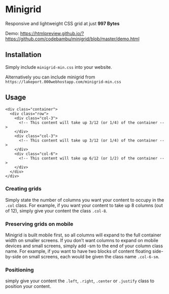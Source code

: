 # Minigrid
Responsive and lightweight CSS grid at just **997 Bytes**

Demo: https://htmlpreview.github.io/?https://github.com/codebambu/minigrid/blob/master/demo.html

## Installation
Simply include `minigrid-min.css` into your website.

Alternatively you can include minigrid from `https://lakeport.000webhostapp.com/minigrid-min.css`

## Usage 
```
<div class="container">
  <div class="row">
    <div class="col-3">
      <!-- This content will take up 3/12 (or 1/4) of the container -->
    </div>
    <div class="col-3">
      <!-- This content will take up 3/12 (or 1/4) of the container -->
    </div>
    <div class="col-6">
      <!-- This content will take up 6/12 (or 1/2) of the container -->
    </div>
  </div>
</div>
```
### Creating grids
Simply state the number of columns you want your content to occupy in the `.col` class.
For example, if you want your content to take up 8 columns (out of 12), simply give your content the class `.col-8`.

### Preserving grids on mobile
Minigrid is built mobile first, so all columns will expand to the full container width on smaller screens. If you don’t want columns to expand on mobile devices and small screens, simply add -sm to the end of your column class name.
For example, if you want to have two blocks of content floating side-by-side on small screens, each would be given the class name `.col-6-sm`.

### Positioning
simply give your content the `.left`, `.right`, `.center` or `.justify` class to position your content.
